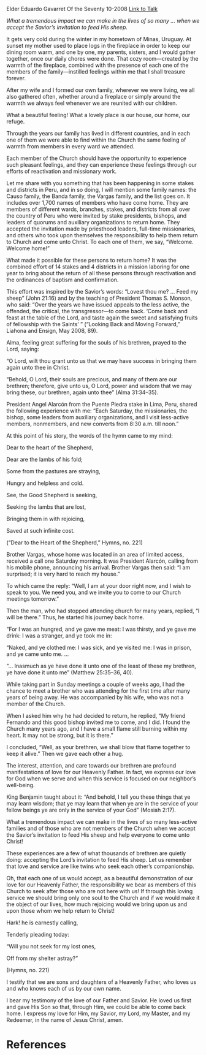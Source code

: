 Elder Eduardo Gavarret
Of the Seventy
10-2008
[Link to Talk](https://www.churchofjesuschrist.org/study/general-conference/2008/10/returning-home?lang=eng)

_What a tremendous impact we can make in the lives of so many … when we accept the Savior’s invitation to feed His sheep._

It gets very cold during the winter in my hometown of Minas, Uruguay. At sunset my mother used to place logs in the fireplace in order to keep our dining room warm, and one by one, my parents, sisters, and I would gather together, once our daily chores were done. That cozy room—created by the warmth of the fireplace, combined with the presence of each one of the members of the family—instilled feelings within me that I shall treasure forever.

After my wife and I formed our own family, wherever we were living, we all also gathered often, whether around a fireplace or simply around the warmth we always feel whenever we are reunited with our children.

What a beautiful feeling! What a lovely place is our house, our home, our refuge.

Through the years our family has lived in different countries, and in each one of them we were able to find within the Church the same feeling of warmth from members in every ward we attended.

Each member of the Church should have the opportunity to experience such pleasant feelings, and they can experience these feelings through our efforts of reactivation and missionary work.

Let me share with you something that has been happening in some stakes and districts in Peru, and in so doing, I will mention some family names: the Causo family, the Banda family, the Vargas family, and the list goes on. It includes over 1,700 names of members who have come home. They are members of different wards, branches, stakes, and districts from all over the country of Peru who were invited by stake presidents, bishops, and leaders of quorums and auxiliary organizations to return home. They accepted the invitation made by priesthood leaders, full-time missionaries, and others who took upon themselves the responsibility to help them return to Church and come unto Christ. To each one of them, we say, “Welcome. Welcome home!”

What made it possible for these persons to return home? It was the combined effort of 14 stakes and 4 districts in a mission laboring for one year to bring about the return of all these persons through reactivation and the ordinances of baptism and confirmation.

This effort was inspired by the Savior’s words: “Lovest thou me? … Feed my sheep” (John 21:16) and by the teaching of President Thomas S. Monson, who said: “Over the years we have issued appeals to the less active, the offended, the critical, the transgressor—to come back. ‘Come back and feast at the table of the Lord, and taste again the sweet and satisfying fruits of fellowship with the Saints’ ” (“Looking Back and Moving Forward,” Liahona and Ensign, May 2008, 89).

Alma, feeling great suffering for the souls of his brethren, prayed to the Lord, saying:

“O Lord, wilt thou grant unto us that we may have success in bringing them again unto thee in Christ.

“Behold, O Lord, their souls are precious, and many of them are our brethren; therefore, give unto us, O Lord, power and wisdom that we may bring these, our brethren, again unto thee” (Alma 31:34–35).

President Angel Alarcón from the Puente Piedra stake in Lima, Peru, shared the following experience with me: “Each Saturday, the missionaries, the bishop, some leaders from auxiliary organizations, and I visit less-active members, nonmembers, and new converts from 8:30 a.m. till noon.”

At this point of his story, the words of the hymn came to my mind:





Dear to the heart of the Shepherd,

Dear are the lambs of his fold;

Some from the pastures are straying,

Hungry and helpless and cold.





See, the Good Shepherd is seeking,

Seeking the lambs that are lost,

Bringing them in with rejoicing,

Saved at such infinite cost.





(“Dear to the Heart of the Shepherd,” Hymns, no. 221)





Brother Vargas, whose home was located in an area of limited access, received a call one Saturday morning. It was President Alarcón, calling from his mobile phone, announcing his arrival. Brother Vargas then said: “I am surprised; it is very hard to reach my house.”

To which came the reply: “Well, I am at your door right now, and I wish to speak to you. We need you, and we invite you to come to our Church meetings tomorrow.”

Then the man, who had stopped attending church for many years, replied, “I will be there.” Thus, he started his journey back home.

“For I was an hungred, and ye gave me meat: I was thirsty, and ye gave me drink: I was a stranger, and ye took me in:

“Naked, and ye clothed me: I was sick, and ye visited me: I was in prison, and ye came unto me. …

“… Inasmuch as ye have done it unto one of the least of these my brethren, ye have done it unto me” (Matthew 25:35–36, 40).

While taking part in Sunday meetings a couple of weeks ago, I had the chance to meet a brother who was attending for the first time after many years of being away. He was accompanied by his wife, who was not a member of the Church.

When I asked him why he had decided to return, he replied, “My friend Fernando and this good bishop invited me to come, and I did. I found the Church many years ago, and I have a small flame still burning within my heart. It may not be strong, but it is there.”

I concluded, “Well, as your brethren, we shall blow that flame together to keep it alive.” Then we gave each other a hug.

The interest, attention, and care towards our brethren are profound manifestations of love for our Heavenly Father. In fact, we express our love for God when we serve and when this service is focused on our neighbor’s well-being.



King Benjamin taught about it: “And behold, I tell you these things that ye may learn wisdom; that ye may learn that when ye are in the service of your fellow beings ye are only in the service of your God” (Mosiah 2:17).

What a tremendous impact we can make in the lives of so many less-active families and of those who are not members of the Church when we accept the Savior’s invitation to feed His sheep and help everyone to come unto Christ!

These experiences are a few of what thousands of brethren are quietly doing: accepting the Lord’s invitation to feed His sheep. Let us remember that love and service are like twins who seek each other’s companionship.

Oh, that each one of us would accept, as a beautiful demonstration of our love for our Heavenly Father, the responsibility we bear as members of this Church to seek after those who are not here with us! If through this loving service we should bring only one soul to the Church and if we would make it the object of our lives, how much rejoicing would we bring upon us and upon those whom we help return to Christ!





Hark! he is earnestly calling,

Tenderly pleading today:

“Will you not seek for my lost ones,

Off from my shelter astray?”





(Hymns, no. 221)





I testify that we are sons and daughters of a Heavenly Father, who loves us and who knows each of us by our own name.

I bear my testimony of the love of our Father and Savior. He loved us first and gave His Son so that, through Him, we could be able to come back home. I express my love for Him, my Savior, my Lord, my Master, and my Redeemer, in the name of Jesus Christ, amen.

# References

